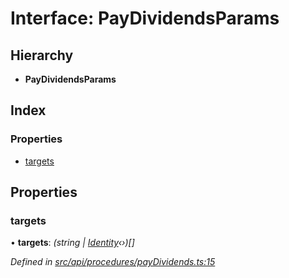 # Interface: PayDividendsParams

## Hierarchy

* **PayDividendsParams**

## Index

### Properties

* [targets](paydividendsparams.md#targets)

## Properties

###  targets

• **targets**: *(string | [Identity](../classes/identity.md)‹›)[]*

*Defined in [src/api/procedures/payDividends.ts:15](https://github.com/PolymathNetwork/polymesh-sdk/blob/4f2fd432/src/api/procedures/payDividends.ts#L15)*
